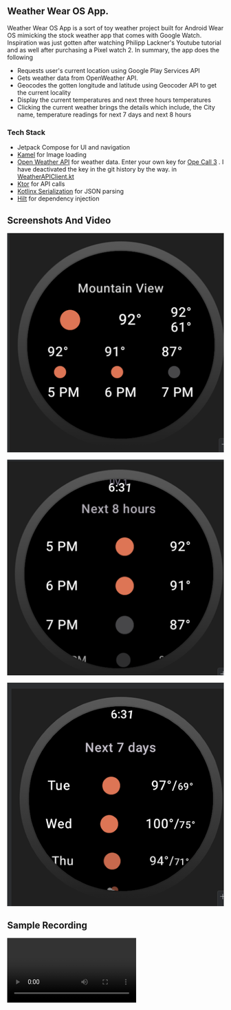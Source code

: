 ## Weather Wear OS App.

Weather Wear OS App is a sort of toy weather project built for Android Wear OS mimicking the stock
weather app that comes with Google Watch.
Inspiration was just gotten after watching Philipp Lackner's Youtube tutorial and as well after
purchasing a Pixel watch 2. In summary, the app does the following

- Requests user's current location using Google Play Services API
- Gets weather data from OpenWeather API.
- Geocodes the gotten longitude and latitude using Geocoder API to get the current locality
- Display the current temperatures and next three hours temperatures
- Clicking the current weather brings the details which include, the City name, temperature readings
  for next 7 days and next 8 hours

### Tech Stack

- Jetpack Compose for UI and navigation
- [Kamel](https://github.com/Kamel-Media/Kamel) for Image loading
- [Open Weather API](https://openweathermap.org/api) for weather data. Enter your own key
  for [Ope Call 3](https://openweathermap.org/price) . I have deactivated the key in the git history
  by the way.
  in [WeatherAPIClient.kt](/app/src/main/java/com/ngengeapps/weather/presentation/api/WeatherAPIClient.kt)
- [Ktor](https://ktor.io/) for API calls
- [Kotlinx Serialization](https://github.com/Kotlin/kotlinx.serialization) for JSON parsing
- [Hilt](https://developer.android.com/training/dependency-injection/hilt-android) for dependency
  injection

## Screenshots And Video

![home](/screenshots/home.png)

![next_hours](/screenshots/next_hours.png)

![next_days](/screenshots/next_days.png)

## Sample Recording

![recording](/screenshots/record.mp4)

